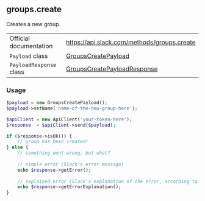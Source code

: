 ## groups.create

Creates a new group.

| | |
|-------------------------|-------------------------------------------------------------------------------------------------------------------------------------------|
| Official documentation  | https://api.slack.com/methods/groups.create                                                                                             |
| `Payload` class         | [GroupsCreatePayload](https://github.com/cleentfaar/slack/blob/master/src/CL/Slack/Payload/GroupsCreatePayload.php)                   |
| `PayloadResponse` class | [GroupsCreatePayloadResponse](https://github.com/cleentfaar/slack/blob/master/src/CL/Slack/Payload/GroupsCreatePayloadResponse.php)   |


### Usage

```php
$payload = new GroupsCreatePayload();
$payload->setName('name-of-the-new-group-here');

$apiClient = new ApiClient('your-token-here');
$response  = $apiClient->send($payload);

if ($response->isOk()) {
    // group has been created!
} else {
    // something went wrong, but what?
    
    // simple error (Slack's error message)
    echo $response->getError();
    
    // explained error (Slack's explanation of the error, according to the documentation)
    echo $response->getErrorExplanation();
}
```
